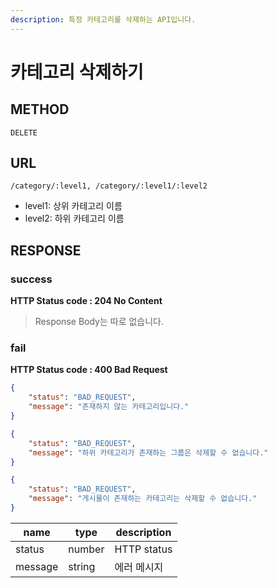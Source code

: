 ```yaml
---
description: 특정 카테고리를 삭제하는 API입니다.
---
```


# 카테고리 삭제하기

## METHOD

```text
DELETE
```

## URL

```text
/category/:level1, /category/:level1/:level2
```

* level1: 상위 카테고리 이름
* level2: 하위 카테고리 이름


## RESPONSE

### success

**HTTP Status code : 204 No Content**

> Response Body는 따로 없습니다.  

### fail

**HTTP Status code : 400 Bad Request**

```json
{
    "status": "BAD_REQUEST",
    "message": "존재하지 않는 카테고리입니다."
}
```

```json
{
    "status": "BAD_REQUEST",
    "message": "하위 카테고리가 존재하는 그룹은 삭제할 수 없습니다."
}
```

```json
{
    "status": "BAD_REQUEST",
    "message": "게시물이 존재하는 카테고리는 삭제할 수 없습니다."
}
```

| name    | type   | description |
| ------- | ------ | ----------- |
| status  | number | HTTP status |
| message | string | 에러 메시지 |

